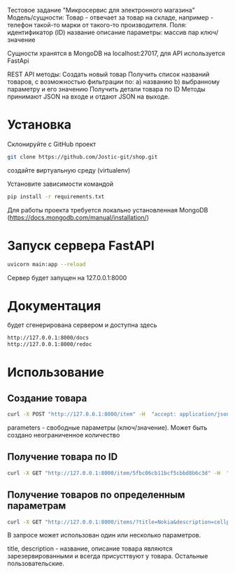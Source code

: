 Тестовое задание "Микросервис для электронного магазина"
Модель/cущности:
Товар - отвечает за товар на складе, например - телефон такой-то марки от такого-то производителя.
Поля:
идентификатор (ID)
название
описание
параметры: массив пар ключ/значение

Сущности хранятся в MongoDB на localhost:27017, для API используется FastApi

REST API методы:
Создать новый товар
Получить список названий товаров, с возможностью фильтрации по:
a) названию
b) выбранному параметру и его значению
Получить детали товара по ID
Методы принимают JSON на входе и отдают JSON на выходе.

# Установка

Склонируйте с GitHub проект 
```bash
git clone https://github.com/Jostic-git/shop.git
```
создайте виртуальную среду (virtualenv)

Установите зависимости командой 
```bash
pip install -r requirements.txt
```
Для работы проекта требуется локально установленная MongoDB (https://docs.mongodb.com/manual/installation/)

# Запуск сервера FastAPI 
```bash
uvicorn main:app --reload
```
Сервер будет запущен на 127.0.0.1:8000
# Документация
 будет сгенерирована сервером и доступна здесь
 ```bash
http://127.0.0.1:8000/docs
http://127.0.0.1:8000/redoc
```
# Использование

## Создание товара
```bash
curl -X POST "http://127.0.0.1:8000/item" -H  "accept: application/json" -H  "Content-Type: application/json" -d "{\"title\":\"Nokia 3310\",\"description\":\"cellphone Nokia\",\"parameters\":[{\"model\":\"3310\"},{\"batery\":\"800\"}]}"
```
parameters - свободные параметры (ключ/значение). Может быть создано неограниченное количество

## Получение товара по ID
```bash
curl -X GET "http://127.0.0.1:8000/item/5fbc06cb11bcf5cbbd8b6c3d" -H  "accept: application/json"
```
## Получение товаров по определенным параметрам
 ```bash
curl -X GET "http://127.0.0.1:8000/items/?title=Nokia&description=cellphone&model=3310" -H  "accept: application/json"
```
В запросе может использован один или несколько параметров.

title, description - название, описание товара являются зарезервированными и всегда присусттвуют у товара. Остальные пользовательские.
